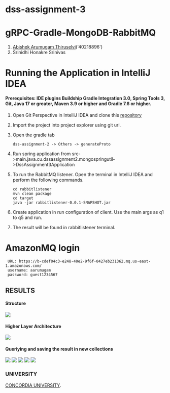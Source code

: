 # dss-assignment-3
# gRPC-Gradle-MongoDB-RabbitMQ

1. [Abishek Arumugam Thiruselvi](https://www.abishekarumugam.com)('40218896')
2. Srinidhi Honakre Srinivas

# Running the Application in IntelliJ IDEA
#### Prerequisites: IDE plugins Buildship Gradle Integration 3.0, Spring Tools 3, Git, Java 17 or greater, Maven 3.9 or higher and Gradle 7.6 or higher.

1. Open Git Perspective in IntelliJ IDEA and clone this [repository]([https://github.com/abishekat/dss-assignment-3](https://github.com/abishekat/dss-assignment-3))

2. Import the project into project explorer using git url.

3. Open the gradle tab 

   ```shell
   dss-assignment-2 -> Others -> generateProto
   ```

4. Run spring application from src->main.java.cu.dssassignment2.mongospringutil->DssAssignment3Application

5. To run the RabbitMQ listener. Open the terminal in IntelliJ IDEA and perform the following commands.

   ```shell
   cd rabbitlistener
   mvn clean package
   cd target
   java -jar rabbitlistener-0.0.1-SNAPSHOT.jar
   ```
  
6. Create application in run configuration of client. Use the main args as q1 to q5 and run.

7. The result will be found in rabbitlistener terminal.

# AmazonMQ login
  ```shell
   URL: https://b-cdef04c3-e248-40e2-9f6f-0427eb231362.mq.us-east-1.amazonaws.com/
   username: aarumugam
   password: guest1234567
   ```

## RESULTS

#### Structure
![](src/main/resources/images/1.png)

#### Higher Layer Architecture
![](src/main/resources/images/2.png)

#### Queriying and saving the result in new collections
![](src/main/resources/images/3.png)
![](src/main/resources/images/4.png)
![](src/main/resources/images/5.png)
![](src/main/resources/images/6.png)
![](src/main/resources/images/7.png)


### UNIVERSITY

 [CONCORDIA UNIVERSITY](https://www.concordia.ca/).
  
